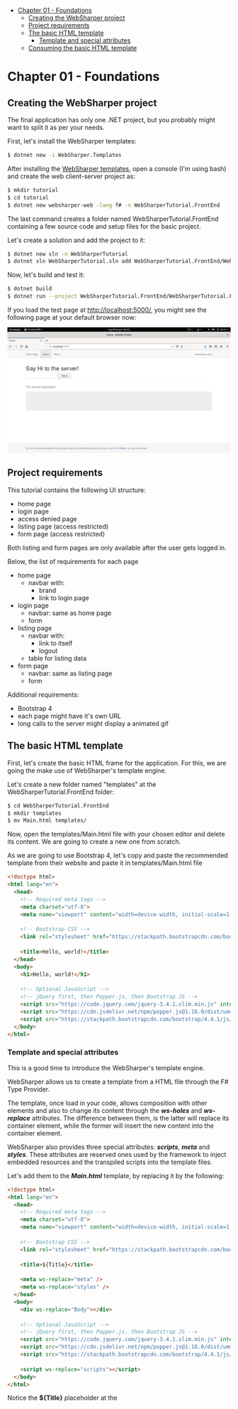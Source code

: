 - [Chapter 01 - Foundations](#sec-1)
  - [Creating the WebSharper project](#sec-1-1)
  - [Project requirements](#sec-1-2)
  - [The basic HTML template](#sec-1-3)
    - [Template and special attributes](#sec-1-3-1)
  - [Consuming the basic HTML template](#sec-1-4)

# Chapter 01 - Foundations<a id="sec-1"></a>

## Creating the WebSharper project<a id="sec-1-1"></a>

The final application has only one .NET project, but you probably might want to split it as per your needs.

First, let's install the WebSharper templates:

```bash
$ dotnet new -i WebSharper.Templates
```

After installing the [WebSharper templates](http://www.websharper.com/downloads), open a console (I'm using bash) and create the web client-server project as:

```bash
$ mkdir tutorial
$ cd tutorial
$ dotnet new websharper-web -lang f# -n WebSharperTutorial.FrontEnd
```

The last command creates a folder named WebSharperTutorial.FrontEnd containing a few source code and setup files for the basic project.

Let's create a solution and add the project to it:

```bash
$ dotnet new sln -n WebSharperTutorial
$ dotnet sln WebSharperTutorial.sln add WebSharperTutorial.FrontEnd/WebSharperTutorial.FrontEnd.fsproj
```

Now, let's build and test it:

```bash
$ dotnet build
$ dotnet run --project WebSharperTutorial.FrontEnd/WebSharperTutorial.FrontEnd.fsproj
```

If you load the test page at <http://localhost:5000/>, you might see the following page at your default browser now:

![img](./images/websharper-default-project.png "WebSharper Default Project")

## Project requirements<a id="sec-1-2"></a>

This tutorial contains the following UI structure:

-   home page
-   login page
-   access denied page
-   listing page (access restricted)
-   form page (access restricted)

Both listing and form pages are only available after the user gets logged in.

Below, the list of requirements for each page

-   home page
    -   navbar with:
        -   brand
        -   link to login page
-   login page
    -   navbar: same as home page
    -   form
-   listing page
    -   navbar with:
        -   link to itself
        -   logout
    -   table for listing data
-   form page
    -   navbar: same as listing page
    -   form

Additional requirements:

-   Bootstrap 4
-   each page might have it's own URL
-   long calls to the server might display a animated gif

## The basic HTML template<a id="sec-1-3"></a>

First, let's create the basic HTML frame for the application. For this, we are going the make use of WebSharper's template engine.

Let's create a new folder named "templates" at the WebSharperTutorial.FrontEnd folder:

```bash
$ cd WebSharperTutorial.FrontEnd 
$ mkdir templates
$ mv Main.html templates/
```

Now, open the templates/Main.html file with your chosen editor and delete its content. We are going to create a new one from scratch.

As we are going to use Bootstrap 4, let's copy and paste the recommended template from their website and paste it in templates/Main.html file

```html
<!doctype html>
<html lang="en">
  <head>
    <!-- Required meta tags -->
    <meta charset="utf-8">
    <meta name="viewport" content="width=device-width, initial-scale=1, shrink-to-fit=no">

    <!-- Bootstrap CSS -->
    <link rel="stylesheet" href="https://stackpath.bootstrapcdn.com/bootstrap/4.4.1/css/bootstrap.min.css" integrity="sha384-Vkoo8x4CGsO3+Hhxv8T/Q5PaXtkKtu6ug5TOeNV6gBiFeWPGFN9MuhOf23Q9Ifjh" crossorigin="anonymous">

    <title>Hello, world!</title>
  </head>
  <body>
    <h1>Hello, world!</h1>

    <!-- Optional JavaScript -->
    <!-- jQuery first, then Popper.js, then Bootstrap JS -->
    <script src="https://code.jquery.com/jquery-3.4.1.slim.min.js" integrity="sha384-J6qa4849blE2+poT4WnyKhv5vZF5SrPo0iEjwBvKU7imGFAV0wwj1yYfoRSJoZ+n" crossorigin="anonymous"></script>
    <script src="https://cdn.jsdelivr.net/npm/popper.js@1.16.0/dist/umd/popper.min.js" integrity="sha384-Q6E9RHvbIyZFJoft+2mJbHaEWldlvI9IOYy5n3zV9zzTtmI3UksdQRVvoxMfooAo" crossorigin="anonymous"></script>
    <script src="https://stackpath.bootstrapcdn.com/bootstrap/4.4.1/js/bootstrap.min.js" integrity="sha384-wfSDF2E50Y2D1uUdj0O3uMBJnjuUD4Ih7YwaYd1iqfktj0Uod8GCExl3Og8ifwB6" crossorigin="anonymous"></script>
  </body>
</html>
```

### Template and special attributes<a id="sec-1-3-1"></a>

This is a good time to introduce the WebSharper's template engine.

WebSharper allows us to create a template from a HTML file through the F# Type Provider.

The template, once load in your code, allows composition with other elements and also to change its content through the ***ws-holes*** and ***ws-replace*** attributes. The difference between them, is the latter will replace its container element, while the former will insert the new content into the container element.

WebSharper also provides three special attributes: ***scripts***, ***meta*** and ***styles***. These attributes are reserved ones used by the framework to inject embedded resources and the transpiled scripts into the template files.

Let's add them to the ***Main.html*** template, by replacing it by the following:

```html
<!doctype html>
<html lang="en">
  <head>
    <!-- Required meta tags -->
    <meta charset="utf-8">
    <meta name="viewport" content="width=device-width, initial-scale=1, shrink-to-fit=no">

    <!-- Bootstrap CSS -->
    <link rel="stylesheet" href="https://stackpath.bootstrapcdn.com/bootstrap/4.4.1/css/bootstrap.min.css" integrity="sha384-Vkoo8x4CGsO3+Hhxv8T/Q5PaXtkKtu6ug5TOeNV6gBiFeWPGFN9MuhOf23Q9Ifjh" crossorigin="anonymous">

    <title>${Title}</title>

    <meta ws-replace="meta" />
    <meta ws-replace="styles" />
  </head>
  <body>
    <div ws-replace="Body"></div>

    <!-- Optional JavaScript -->
    <!-- jQuery first, then Popper.js, then Bootstrap JS -->
    <script src="https://code.jquery.com/jquery-3.4.1.slim.min.js" integrity="sha384-J6qa4849blE2+poT4WnyKhv5vZF5SrPo0iEjwBvKU7imGFAV0wwj1yYfoRSJoZ+n" crossorigin="anonymous"></script>
    <script src="https://cdn.jsdelivr.net/npm/popper.js@1.16.0/dist/umd/popper.min.js" integrity="sha384-Q6E9RHvbIyZFJoft+2mJbHaEWldlvI9IOYy5n3zV9zzTtmI3UksdQRVvoxMfooAo" crossorigin="anonymous"></script>
    <script src="https://stackpath.bootstrapcdn.com/bootstrap/4.4.1/js/bootstrap.min.js" integrity="sha384-wfSDF2E50Y2D1uUdj0O3uMBJnjuUD4Ih7YwaYd1iqfktj0Uod8GCExl3Og8ifwB6" crossorigin="anonymous"></script>

    <script ws-replace="scripts"></script>
  </body>
</html>
```

Notice the **${Title}** placeholder at the **<title>** HTML tag. This is used for readonly data. WebSharper also provides placeholders for reactive variables, which we are going to rely on, when building the listing and form pages.

Also, there is a ***div*** with the **ws-replace="Body"** attribute. This placeholder will be used by to render the pages' contents.

## Consuming the basic HTML template<a id="sec-1-4"></a>

Now that we have the basic HTML frame create, the next step is to use it from the F# code.

Let's create a new Main.fs file to load and render this template. Also remove those created by the WebSharper template project.

From the WebSharperTutorial.FrontEnd folder:

```bash
$ rm Remoting.fs
$ rm Client.fs
$ rm Site.fs
$ touch Main.fs
```

> Note: the ***touch*** command just create a new file, on Linux. If you are using Windows, just create a new file using your editor or IDE.

Edit the WebSharperTutorial.FrontEnd.fsproj file, remove the reference for the deleted files and add a reference to the new one. This is how mine looks like after this change:

```xml
<Project Sdk="Microsoft.NET.Sdk.Web">

  <PropertyGroup>
    <TargetFramework>netcoreapp3.1</TargetFramework>
  </PropertyGroup>

  <ItemGroup>
    <Content Include="templates/Main.html" CopyToPublishDirectory="Always" />
    <Compile Include="Main.fs" />
    <Compile Include="Startup.fs" />
    <None Include="wsconfig.json" />
  </ItemGroup>

  <ItemGroup>
    <PackageReference Include="WebSharper" Version="4.6.6.407" />    
    <PackageReference Include="WebSharper.FSharp" Version="4.6.6.407" />
    <PackageReference Include="WebSharper.UI" Version="4.6.3.219" />
    <PackageReference Include="WebSharper.AspNetCore" Version="4.6.2.136" />
  </ItemGroup>

</Project>
```

> Note: from now on, whenever you create a new file, make sure to add it into the ***.fsproj*** file, as I'm not going to mention it anymore.

Edit the ***Main.fs*** file and add the following code:

```fsharp
namespace WebSharperTutorial.FrontEnd

open WebSharper
open WebSharper.Sitelets
open WebSharper.UI
open WebSharper.UI.Server

type EndPoint =
    | [<EndPoint "/">] Home

module Site =
    open WebSharper.UI.Html

    type MainTemplate = Templating.Template<"templates/Main.html">

    let private MainTemplate ctx action (title: string) (body: Doc list) =
        Content.Page(
            MainTemplate()
                .Title(title)
                .Body(body)
                .Doc()
        )

    let HomePage ctx =
        MainTemplate ctx EndPoint.Home "Home" [
            h1 [] [text "It works!"]
            div [] [ text "Hi there!" ]
        ]

    [<Website>]
    let Main =
        Application.MultiPage (fun ctx endpoint ->
            match endpoint with
            | EndPoint.Home -> HomePage ctx
        )

```

Build and run it again:

```bash
$ dotnet build
$ donet run # if you are in the WebSharperTutorial.FrontEnd directory
# if from the solution directory
$ dotnet run --project WebSharperTutorial.FrontEnd/WebSharperTutorial.FrontEnd.fsproj
```

This is what you might see:

![img](./images/cookbook-chapter-01-image-01.png "The Empty Layout")

| [previous](./cookbook-introduction.md) | [up](../README.md) | [next](./cookbook-chapter-02.md) |
